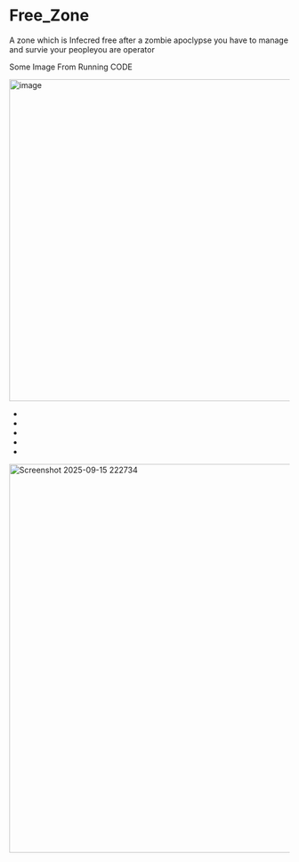 # Free_Zone
A zone which is Infecred free after a zombie apoclypse you have to manage and survie your peopleyou are operator

Some Image From Running CODE




<img width="600" height="579" alt="image" src="https://github.com/user-attachments/assets/06f65fcd-2421-4060-91ff-f0b9956af7b2" />



-
-
-
-
-

<img width="600" height="699" alt="Screenshot 2025-09-15 222734" src="https://github.com/user-attachments/assets/11b160a8-1923-4409-bebe-3dcd511c960d" />
